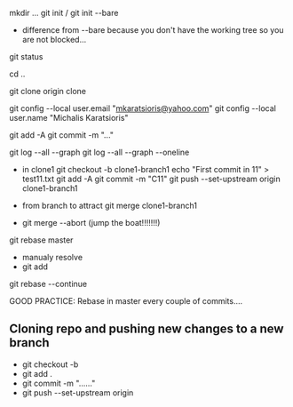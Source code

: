 mkdir ...
git init / git init --bare
- difference from --bare because you don't have the working tree so you are not blocked...

git status

cd ..

git clone origin clone

git config --local user.email "mkaratsioris@yahoo.com"
git config --local user.name "Michalis Karatsioris"


git add -A
git commit -m "..."

git log --all --graph
git log --all --graph --oneline

- in clone1
git checkout -b clone1-branch1
echo "First commit in 11" > test11.txt
git add -A
git commit -m "C11"
git push --set-upstream origin clone1-branch1

- from branch to attract
git merge clone1-branch1
* git merge --abort (jump the boat!!!!!!!)

git rebase master
- manualy resolve
- git add

git rebase --continue

GOOD PRACTICE: Rebase in master every couple of commits....


## Cloning repo and pushing new changes to a new branch
- git checkout -b <name-new-branch>
- git add .
- git commit -m "......"
- git push --set-upstream origin <name-new-branch>